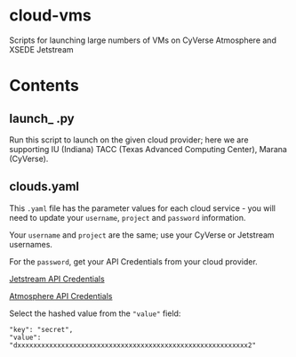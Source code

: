 # cloud-vms

Scripts for launching large numbers of VMs on CyVerse Atmosphere and XSEDE Jetstream

# Contents

## launch_ .py

Run this script to launch on the given cloud provider; here we are supporting IU (Indiana) TACC (Texas Advanced Computing Center), Marana (CyVerse).
  
## clouds.yaml

This `.yaml` file has the parameter values for each cloud service - you will need to update your `username`, `project` and `password` information.

Your `username` and `project` are the same; use your CyVerse or Jetstream usernames.

For the `password`, get your API Credentials from your cloud provider.

[Jetstream API Credentials](https://use.jetstream-cloud.org/api/credentials)

[Atmosphere API Credentials](https://atmo.cyverse.org/api/credentials) 

Select the hashed value from the `"value"` field:

```
"key": "secret",
"value": "dxxxxxxxxxxxxxxxxxxxxxxxxxxxxxxxxxxxxxxxxxxxxxxxxxxxxxxxxxx2"
 ```
 

